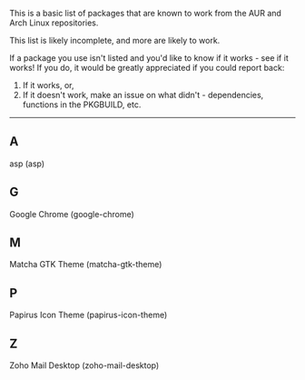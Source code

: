 This is a basic list of packages that are known to work from the AUR and Arch Linux repositories.

This list is likely incomplete, and more are likely to work.

If a package you use isn't listed and you'd like to know if it works - see if it works! If you do, it would be greatly appreciated if you could report back:

1. If it works, or,
2. If it doesn't work, make an issue on what didn't - dependencies, functions in the PKGBUILD, etc.

---

## A
asp (asp)

## G
Google Chrome (google-chrome)

## M
Matcha GTK Theme (matcha-gtk-theme)

## P
Papirus Icon Theme (papirus-icon-theme)

## Z
Zoho Mail Desktop (zoho-mail-desktop)
